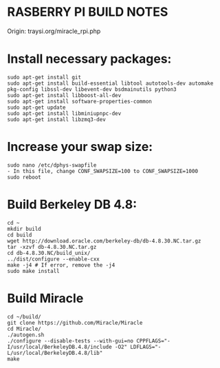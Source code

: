 RASBERRY PI BUILD NOTES
====================
Origin: traysi.org/miracle_rpi.php

# Install necessary packages:
```
sudo apt-get install git
sudo apt-get install build-essential libtool autotools-dev automake pkg-config libssl-dev libevent-dev bsdmainutils python3
sudo apt-get install libboost-all-dev
sudo apt-get install software-properties-common
sudo apt-get update
sudo apt-get install libminiupnpc-dev
sudo apt-get install libzmq3-dev
```

# Increase your swap size:
```
sudo nano /etc/dphys-swapfile
- In this file, change CONF_SWAPSIZE=100 to CONF_SWAPSIZE=1000
sudo reboot
```

# Build Berkeley DB 4.8:
```
cd ~
mkdir build
cd build
wget http://download.oracle.com/berkeley-db/db-4.8.30.NC.tar.gz
tar -xzvf db-4.8.30.NC.tar.gz
cd db-4.8.30.NC/build_unix/
../dist/configure --enable-cxx
make -j4 # If error, remove the -j4
sudo make install
```

# Build Miracle
```
cd ~/build/
git clone https://github.com/Miracle/Miracle
cd Miracle/
./autogen.sh
./configure --disable-tests --with-gui=no CPPFLAGS="-I/usr/local/BerkeleyDB.4.8/include -O2" LDFLAGS="-L/usr/local/BerkeleyDB.4.8/lib"
make
```
